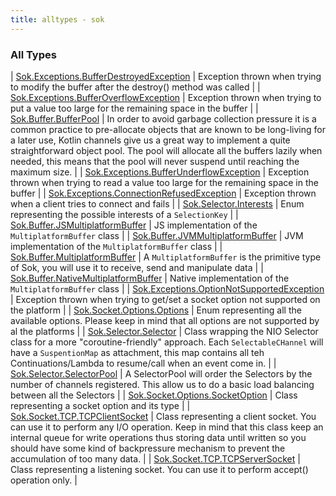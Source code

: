 ```yaml
---
title: alltypes - sok
---
```


### All Types

| [Sok.Exceptions.BufferDestroyedException](../-sok.-exceptions/-buffer-destroyed-exception/index.html) | Exception thrown when trying to modify the buffer after the destroy() method was called |
| [Sok.Exceptions.BufferOverflowException](../-sok.-exceptions/-buffer-overflow-exception/index.html) | Exception thrown when trying to put a value too large for the remaining space in the buffer |
| [Sok.Buffer.BufferPool](../-sok.-buffer/-buffer-pool/index.html) | In order to avoid garbage collection pressure it is a common practice to pre-allocate objects that are known to be long-living for a later use, Kotlin channels give us a great way to implement a quite straightforward object pool. The pool will allocate all the buffers lazily when needed, this means that the pool will never suspend until reaching the maximum size. |
| [Sok.Exceptions.BufferUnderflowException](../-sok.-exceptions/-buffer-underflow-exception/index.html) | Exception thrown when trying to read a value too large for the remaining space in the buffer |
| [Sok.Exceptions.ConnectionRefusedException](../-sok.-exceptions/-connection-refused-exception/index.html) | Exception thrown when a client tries to connect and fails |
| [Sok.Selector.Interests](../-sok.-selector/-interests/index.html) | Enum representing the possible interests of a `SelectionKey` |
| [Sok.Buffer.JSMultiplatformBuffer](../-sok.-buffer/-j-s-multiplatform-buffer/index.html) | JS implementation of the `MultiplatformBuffer` class |
| [Sok.Buffer.JVMMultiplatformBuffer](../-sok.-buffer/-j-v-m-multiplatform-buffer/index.html) | JVM implementation of the `MultiplatformBuffer` class |
| [Sok.Buffer.MultiplatformBuffer](../-sok.-buffer/-multiplatform-buffer/index.html) | A `MultiplatformBuffer` is the primitive type of Sok, you will use it to receive, send and manipulate data |
| [Sok.Buffer.NativeMultiplatformBuffer](../-sok.-buffer/-native-multiplatform-buffer/index.html) | Native implementation of the `MultiplatformBuffer` class |
| [Sok.Exceptions.OptionNotSupportedException](../-sok.-exceptions/-option-not-supported-exception/index.html) | Exception thrown when trying to get/set a socket option not supported on the platform |
| [Sok.Socket.Options.Options](../-sok.-socket.-options/-options/index.html) | Enum representing all the available options. Please keep in mind that all options are not supported by al the platforms |
| [Sok.Selector.Selector](../-sok.-selector/-selector/index.html) | Class wrapping the NIO Selector class for a more "coroutine-friendly" approach. Each `SelectableCHannel` will have a `SuspentionMap` as attachment, this map contains all teh Continuations/Lambda to resume/call when an event come in. |
| [Sok.Selector.SelectorPool](../-sok.-selector/-selector-pool/index.html) | A SelectorPool will order the Selectors by the number of channels registered. This allow us to do a basic load balancing between all the Selectors |
| [Sok.Socket.Options.SocketOption](../-sok.-socket.-options/-socket-option/index.html) | Class representing a socket option and its type |
| [Sok.Socket.TCP.TCPClientSocket](../-sok.-socket.-t-c-p/-t-c-p-client-socket/index.html) | Class representing a client socket. You can use it to perform any I/O operation. Keep in mind that this class keep an internal queue for write operations thus storing data until written so you should have some kind of backpressure mechanism to prevent the accumulation of too many data. |
| [Sok.Socket.TCP.TCPServerSocket](../-sok.-socket.-t-c-p/-t-c-p-server-socket/index.html) | Class representing a listening socket. You can use it to perform accept() operation only. |

